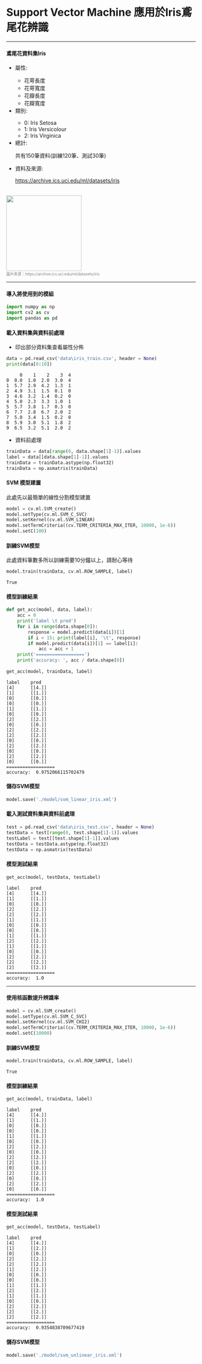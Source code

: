 
# Support Vector Machine 應用於Iris鳶尾花辨識

---

#### **鳶尾花資料集Iris**
- 屬性: <p>
    - 花萼長度
    - 花萼寬度
    - 花瓣長度
    - 花瓣寬度
- 類別: <p>
    - 0: Iris Setosa
    - 1: Iris Versicolour
    - 2: Iris Virginica
- 總計: <p>
    共有150筆資料(訓練120筆、測試30筆)
- 資料及來源:<p>https://archive.ics.uci.edu/ml/datasets/iris
<br>
<img src = "https://archive.ics.uci.edu/ml/assets/MLimages/Large53.jpg" width = "200"><br>
<font size="1" color = "gray">圖片來源：https://archive.ics.uci.edu/ml/datasets/iris</font><br>

---
#### 導入將使用到的模組


```python
import numpy as np
import cv2 as cv
import pandas as pd
```

#### 載入資料集與資料前處理<br>
- 印出部分資料集查看屬性分佈


```python
data = pd.read_csv('data\iris_train.csv', header = None)
print(data[0:10])
```

         0    1    2    3  4
    0  0.0  1.0  2.0  3.0  4
    1  5.7  2.9  4.2  1.3  1
    2  4.9  3.1  1.5  0.1  0
    3  4.6  3.2  1.4  0.2  0
    4  5.0  2.3  3.3  1.0  1
    5  5.7  3.8  1.7  0.3  0
    6  7.7  2.8  6.7  2.0  2
    7  5.0  3.4  1.5  0.2  0
    8  5.9  3.0  5.1  1.8  2
    9  6.5  3.2  5.1  2.0  2


- 資料前處理


```python
trainData = data[range(0, data.shape[1]-1)].values
label = data[[data.shape[1]-1]].values
trainData = trainData.astype(np.float32)
trainData = np.asmatrix(trainData)
```

#### SVM 模型建置
此處先以最簡單的線性分割模型建置


```python
model = cv.ml.SVM_create()
model.setType(cv.ml.SVM_C_SVC)
model.setKernel(cv.ml.SVM_LINEAR)
model.setTermCriteria((cv.TERM_CRITERIA_MAX_ITER, 10000, 1e-6))
model.setC(100)
```

#### 訓練SVM模型
此處資料筆數多所以訓練需要10分鐘以上，請耐心等待


```python
model.train(trainData, cv.ml.ROW_SAMPLE, label)
```




    True



#### 模型訓練結果


```python
def get_acc(model, data, label):
    acc = 0
    print('label \t pred')
    for i in range(data.shape[0]):
        response = model.predict(data[i])[1]
        if i < 15: print(label[i], '\t', response)
        if model.predict(data[i])[1] == label[i]:
            acc = acc + 1
    print('==================')        
    print('accuracy: ', acc / data.shape[0])
    
get_acc(model, trainData, label)
```

    label 	 pred
    [4] 	 [[4.]]
    [1] 	 [[1.]]
    [0] 	 [[0.]]
    [0] 	 [[0.]]
    [1] 	 [[1.]]
    [0] 	 [[0.]]
    [2] 	 [[2.]]
    [0] 	 [[0.]]
    [2] 	 [[2.]]
    [2] 	 [[2.]]
    [0] 	 [[0.]]
    [2] 	 [[2.]]
    [0] 	 [[0.]]
    [2] 	 [[2.]]
    [0] 	 [[0.]]
    ==================
    accuracy:  0.9752066115702479


#### 儲存SVM模型


```python
model.save('./model/svm_linear_iris.xml')
```

#### 載入測試資料集與資料前處理


```python
test = pd.read_csv('data\iris_test.csv', header = None)
testData = test[range(0, test.shape[1]-1)].values
testLabel = test[[test.shape[1]-1]].values
testData = testData.astype(np.float32)
testData = np.asmatrix(testData)
```

#### 模型測試結果


```python
get_acc(model, testData, testLabel)
```

    label 	 pred
    [4] 	 [[4.]]
    [1] 	 [[1.]]
    [0] 	 [[0.]]
    [2] 	 [[2.]]
    [2] 	 [[2.]]
    [1] 	 [[1.]]
    [0] 	 [[0.]]
    [0] 	 [[0.]]
    [1] 	 [[1.]]
    [2] 	 [[2.]]
    [1] 	 [[1.]]
    [0] 	 [[0.]]
    [2] 	 [[2.]]
    [2] 	 [[2.]]
    [2] 	 [[2.]]
    ==================
    accuracy:  1.0


---
#### **使用核函數提升辨識率**


```python
model = cv.ml.SVM_create()
model.setType(cv.ml.SVM_C_SVC)
model.setKernel(cv.ml.SVM_CHI2)
model.setTermCriteria((cv.TERM_CRITERIA_MAX_ITER, 10000, 1e-6))
model.setC(10000)
```

#### 訓練SVM模型


```python
model.train(trainData, cv.ml.ROW_SAMPLE, label)
```




    True



#### 模型訓練結果


```python
get_acc(model, trainData, label)
```

    label 	 pred
    [4] 	 [[4.]]
    [1] 	 [[1.]]
    [0] 	 [[0.]]
    [0] 	 [[0.]]
    [1] 	 [[1.]]
    [0] 	 [[0.]]
    [2] 	 [[2.]]
    [0] 	 [[0.]]
    [2] 	 [[2.]]
    [2] 	 [[2.]]
    [0] 	 [[0.]]
    [2] 	 [[2.]]
    [0] 	 [[0.]]
    [2] 	 [[2.]]
    [0] 	 [[0.]]
    ==================
    accuracy:  1.0


#### 模型測試結果


```python
get_acc(model, testData, testLabel)
```

    label 	 pred
    [4] 	 [[4.]]
    [1] 	 [[2.]]
    [0] 	 [[0.]]
    [2] 	 [[2.]]
    [2] 	 [[2.]]
    [1] 	 [[2.]]
    [0] 	 [[0.]]
    [0] 	 [[0.]]
    [1] 	 [[1.]]
    [2] 	 [[2.]]
    [1] 	 [[1.]]
    [0] 	 [[0.]]
    [2] 	 [[2.]]
    [2] 	 [[2.]]
    [2] 	 [[2.]]
    ==================
    accuracy:  0.9354838709677419


#### 儲存SVM模型


```python
model.save('./model/svm_unlinear_iris.xml')
```
